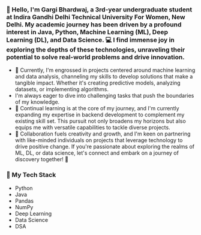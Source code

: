 ### 👋 Hello, I'm Gargi Bhardwaj, a 3rd-year undergraduate student at Indira Gandhi Delhi Technical University For Women, New Delhi. My academic journey has been driven by a profound interest in Java, Python, Machine Learning (ML), Deep Learning (DL), and Data Science. 💻 I find immense joy in exploring the depths of these technologies, unraveling their potential to solve real-world problems and drive innovation.

- 🔭 Currently, I'm engrossed in projects centered around machine learning and data analysis, channeling my skills to develop solutions that make a tangible impact. Whether it's creating predictive models, analyzing datasets, or implementing algorithms.
-  I'm always eager to dive into challenging tasks that push the boundaries of my knowledge.
- 🌱 Continual learning is at the core of my journey, and I'm currently expanding my expertise in backend development to complement my existing skill set. This pursuit not only broadens my horizons but also equips me with versatile capabilities to tackle diverse projects.
- 👯 Collaboration fuels creativity and growth, and I'm keen on partnering with like-minded individuals on projects that leverage technology to drive positive change. If you're passionate about exploring the realms of ML, DL, or data science, let's connect and embark on a journey of discovery together! 🚀
### 🧰 My Tech Stack
- Python
- Java
- Pandas
- NumPy
- Deep Learning
- Data Science
- DSA
